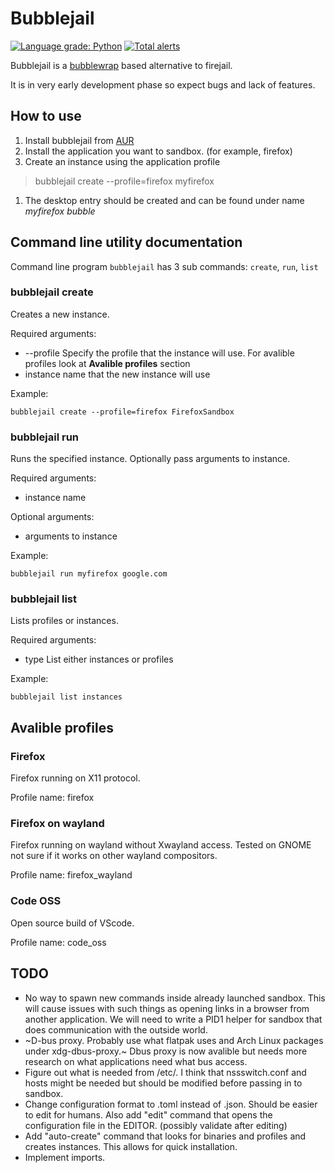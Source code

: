 # Bubblejail

[![Language grade: Python](https://img.shields.io/lgtm/grade/python/g/igo95862/bubblejail.svg?logo=lgtm&logoWidth=18)](https://lgtm.com/projects/g/igo95862/bubblejail/context:python)
[![Total alerts](https://img.shields.io/lgtm/alerts/g/igo95862/bubblejail.svg?logo=lgtm&logoWidth=18)](https://lgtm.com/projects/g/igo95862/bubblejail/alerts/)

Bubblejail is a [bubblewrap](https://github.com/containers/bubblewrap) based alternative to firejail.


It is in very early development phase so expect bugs and lack of features.


## How to use

1. Install bubblejail from [AUR](https://aur.archlinux.org/packages/bubblejail-git/)
1. Install the application you want to sandbox. (for example, firefox)
1. Create an instance using the application profile

> bubblejail create --profile=firefox myfirefox

1. The desktop entry should be created and can be found under name _myfirefox bubble_

## Command line utility documentation

Command line program `bubblejail` has 3 sub commands: `create`, `run`, `list`

### bubblejail create

Creates a new instance.

Required arguments: 

* --profile Specify the profile that the instance will use. For avalible profiles look at **Avalible profiles** section
* instance name that the new instance will use 

Example:

```
bubblejail create --profile=firefox FirefoxSandbox
```

### bubblejail run

Runs the specified instance. Optionally pass arguments to instance.

Required arguments: 

* instance name

Optional arguments: 

* arguments to instance

Example:

```
bubblejail run myfirefox google.com
```

### bubblejail list

Lists profiles or instances.

Required arguments:

* type List either instances or profiles

Example:
```
bubblejail list instances
```


## Avalible profiles

### Firefox

Firefox running on X11 protocol.

Profile name: firefox

### Firefox on wayland

Firefox running on wayland without Xwayland access. Tested on GNOME not sure if it works on other wayland compositors.

Profile name: firefox_wayland

### Code OSS

Open source build of VScode.

Profile name: code_oss

## TODO

* No way to spawn new commands inside already launched sandbox. This will cause issues with such things as opening links in a browser from another application. We will need to write a PID1 helper for sandbox that does communication with the outside world.
* ~D-bus proxy. Probably use what flatpak uses and Arch Linux packages under xdg-dbus-proxy.~ Dbus proxy is now avalible but needs more research on what applications need what bus access.
* Figure out what is needed from /etc/. I think that nssswitch.conf and hosts might be needed but should be modified before passing in to sandbox.
* Change configuration format to .toml instead of .json. Should be easier to edit for humans. Also add "edit" command that opens the configuration file in the EDITOR. (possibly validate after editing) 
* Add "auto-create" command that looks for binaries and profiles and creates instances. This allows for quick installation.
* Implement imports.
